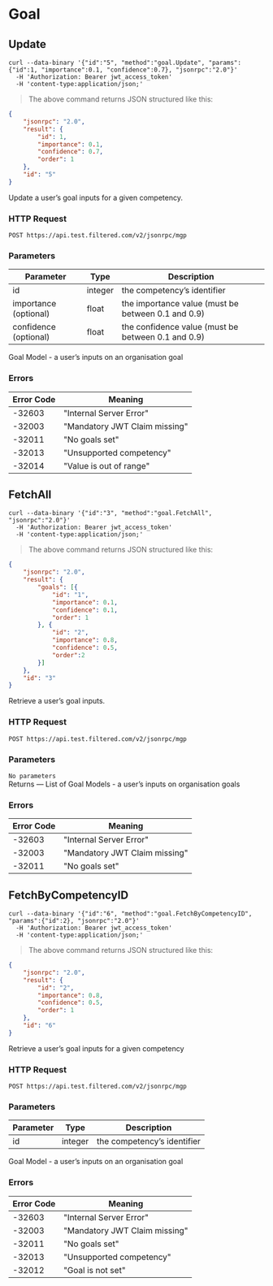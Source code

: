 # Goal

## Update

```shell
curl --data-binary '{"id":"5", "method":"goal.Update", "params":{"id":1, "importance":0.1, "confidence":0.7}, "jsonrpc":"2.0"}'
  -H 'Authorization: Bearer jwt_access_token'
  -H 'content-type:application/json;'
```

> The above command returns JSON structured like this:

```json
{
    "jsonrpc": "2.0",
	"result": {
		"id": 1,
		"importance": 0.1,
		"confidence": 0.7,
		"order": 1
	},
	"id": "5"
}
```

Update a user’s goal inputs for a given competency.

### HTTP Request

`POST https://api.test.filtered.com/v2/jsonrpc/mgp`

### Parameters

Parameter | Type | Description
--------- | ------- | -----------
id | integer | the competency’s identifier
importance (optional) | float | the importance value (must be between 0.1 and 0.9)
confidence (optional) | float | the confidence value (must be between 0.1 and 0.9)

<aside class="success">
Goal Model - a user’s inputs on an organisation goal
</aside>

### Errors

Error Code | Meaning
---------- | -------
-32603 | "Internal Server Error"
-32003 | "Mandatory JWT Claim missing"
-32011 | "No goals set"
-32013 | "Unsupported competency"
-32014 | "Value is out of range"

## FetchAll

```shell
curl --data-binary '{"id":"3", "method":"goal.FetchAll", "jsonrpc":"2.0"}'
  -H 'Authorization: Bearer jwt_access_token'
  -H 'content-type:application/json;'
```

> The above command returns JSON structured like this:

```json
{
	"jsonrpc": "2.0",
	"result": {
		"goals": [{
			"id": "1",
			"importance": 0.1,
			"confidence": 0.1,
			"order": 1
		}, {
			"id": "2",
			"importance": 0.8,
			"confidence": 0.5,
			"order":2
		}]
	},
	"id": "3"
}
```

Retrieve a user’s goal inputs.

### HTTP Request

`POST https://api.test.filtered.com/v2/jsonrpc/mgp`

### Parameters

<aside class="notice"><code>No parameters</code></aside>

<aside class="success">
Returns — List of Goal Models - a user’s inputs on organisation goals
</aside>

### Errors

Error Code | Meaning
---------- | -------
-32603 | "Internal Server Error"
-32003 | "Mandatory JWT Claim missing"
-32011 | "No goals set"

## FetchByCompetencyID

```shell
curl --data-binary '{"id":"6", "method":"goal.FetchByCompetencyID", "params":{"id":2}, "jsonrpc":"2.0"}'
  -H 'Authorization: Bearer jwt_access_token'
  -H 'content-type:application/json;'
```

> The above command returns JSON structured like this:

```json
{
	"jsonrpc": "2.0",
	"result": {
		"id": "2",
		"importance": 0.8,
		"confidence": 0.5,
		"order": 1
	},
	"id": "6"
}
```

Retrieve a user’s goal inputs for a given competency

### HTTP Request

`POST https://api.test.filtered.com/v2/jsonrpc/mgp`

### Parameters

Parameter | Type | Description
--------- | ------- | -----------
id | integer | the competency’s identifier

<aside class="success">
Goal Model - a user’s inputs on an organisation goal
</aside>

### Errors

Error Code | Meaning
---------- | -------
-32603 | "Internal Server Error"
-32003 | "Mandatory JWT Claim missing"
-32011 | "No goals set"
-32013 | "Unsupported competency"
-32012 | "Goal is not set"
